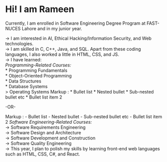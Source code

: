 # Hi! I am Rameen

Currently, I am enrolled in Software Engineering Degree Program at FAST-NUCES Lahore and in my junior year.  

-> I am interested in AI, Ethical Hacking/Information Security, and Web technologies.  
-> I am skilled in C, C++, Java, and SQL. Apart from these coding languages, I also worked a little in HTML, CSS, and JS.  
-> I have learned:  
    *Programming-Related Courses:*  
    * Programming Fundamentals  
    * Object-Oriented Programming  
    * Data Structures  
    * Database Systems  
    > Operating Systems 
     Markup : * Bullet list
              * Nested bullet
                  * Sub-nested bullet etc
          * Bullet list item 2

-OR-

 Markup : - Bullet list
              - Nested bullet
                  - Sub-nested bullet etc
          - Bullet list item 2 
    *Software Engineering-Related Courses:*  
    -> Software Requirements Engineering  
    -> Software Design and Architecture  
    -> Software Development and Construction  
    -> Software Quality Engineering  
-> This year, I plan to polish my skills by learning front-end web languages such as HTML, CSS, C#, and React.  
